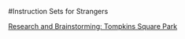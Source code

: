 #Instruction Sets for Strangers 

[Research and Brainstorming: Tompkins Square Park ](http://github.com)

